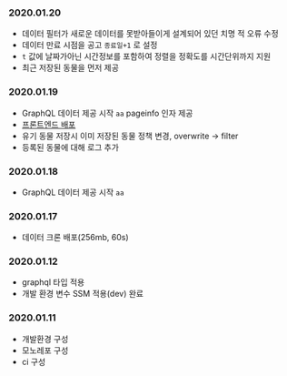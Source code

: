 ### 2020.01.20
- 데이터 필터가 새로운 데이터를 못받아들이게 설계되어 있던 치명 적 오류 수정
- 데이터 만료 시점을 공고 `종료일+1` 로 설정
- `t` 값에 날짜가아닌 시간정보를 포함하여 정렬을 정확도를 시간단위까지 지원
- 최근 저장된 동물을 먼저 제공
### 2020.01.19
- GraphQL 데이터 제공 시작 `aa` pageinfo 인자 제공
- [프론트엔드 배포](https://deptno.github.io/abaondoned-animals)
- 유기 동물 저장시 이미 저장된 동물 정책 변경, overwrite -> filter
- 등록된 동물에 대해 로그 추가
### 2020.01.18
- GraphQL 데이터 제공 시작 `aa`
### 2020.01.17
- 데이터 크론 배포(256mb, 60s)
### 2020.01.12
- graphql 타입 적용
- 개발 환경 변수 SSM 적용(dev) 완료
### 2020.01.11
- 개발환경 구성
- 모노레포 구성
- ci 구성
